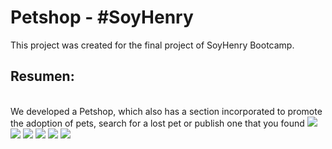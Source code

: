 # Petshop - #SoyHenry <!--Name-->
This project was created for the final project of SoyHenry Bootcamp.

## Resumen:
<br>
We developed a Petshop, which also has a section incorporated to promote the adoption of pets, search for a lost pet or publish one that you found

<img src="https://firebasestorage.googleapis.com/v0/b/portfolio-a335f.appspot.com/o/imagen_2022-07-16_002908670.png?alt=media&token=ec817f42-1659-4e89-9a20-7640722a9d29"/>

<img src="https://firebasestorage.googleapis.com/v0/b/portfolio-a335f.appspot.com/o/Screenshot_5.png?alt=media&token=a99dd260-3830-4b8d-8675-2779fb2ec446"/>

<img src="https://firebasestorage.googleapis.com/v0/b/portfolio-a335f.appspot.com/o/Screenshot_4.png?alt=media&token=5863fbff-cf4d-4fe6-986f-fd1dd33b1f9a"/>

<img src="https://firebasestorage.googleapis.com/v0/b/portfolio-a335f.appspot.com/o/Screenshot_3.png?alt=media&token=c9c2fe6f-d120-4c64-9cc1-bb4291f606b9"/>

<img src="https://firebasestorage.googleapis.com/v0/b/portfolio-a335f.appspot.com/o/Screenshot_2.png?alt=media&token=17692f56-afe0-4c5b-b52a-57f837373fd4"/>

<img src="https://firebasestorage.googleapis.com/v0/b/portfolio-a335f.appspot.com/o/Screenshot_1.png?alt=media&token=99e3166f-ac3e-42aa-9c02-2e8011d83b9f"/>


